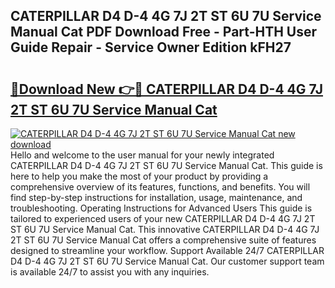 ## CATERPILLAR D4 D-4 4G 7J 2T ST 6U 7U Service Manual Cat PDF Download Free - Part-HTH User Guide Repair - Service Owner Edition kFH27

# <h2><a href="http://bc53547.oget.top/?id=CATERPILLAR+D4+D-4+4G+7J+2T+ST+6U+7U+Service+Manual+Cat">🔗Download New 👉🔴 CATERPILLAR D4 D-4 4G 7J 2T ST 6U 7U Service Manual Cat</a></h2>

[![CATERPILLAR D4 D-4 4G 7J 2T ST 6U 7U Service Manual Cat new download](https://i.imgur.com/5g1atiW.png)](http://bc53547.oget.top/?id=CATERPILLAR+D4+D-4+4G+7J+2T+ST+6U+7U+Service+Manual+Cat)
Hello and welcome to the user manual for your newly integrated CATERPILLAR D4 D-4 4G 7J 2T ST 6U 7U Service Manual Cat. This guide is here to help you make the most of your product by providing a comprehensive overview of its features, functions, and benefits. You will find step-by-step instructions for installation, usage, maintenance, and troubleshooting. Operating Instructions for Advanced Users This guide is tailored to experienced users of your new CATERPILLAR D4 D-4 4G 7J 2T ST 6U 7U Service Manual Cat. This innovative CATERPILLAR D4 D-4 4G 7J 2T ST 6U 7U Service Manual Cat offers a comprehensive suite of features designed to streamline your workflow. Support Available 24/7 CATERPILLAR D4 D-4 4G 7J 2T ST 6U 7U Service Manual Cat. Our customer support team is available 24/7 to assist you with any inquiries.

